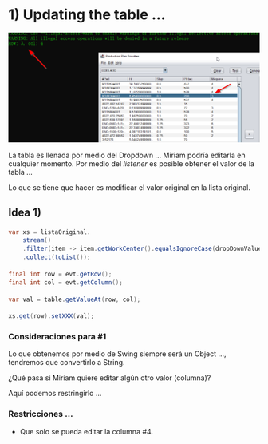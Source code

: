 # 1) Updating the table ...

![](imgs/table_edit.png)

La tabla es llenada por medio del Dropdown ... Miriam podría editarla en cualquier momento.
Por medio del *listener* es posible obtener el valor de la tabla ...

Lo que se tiene que hacer es modificar el valor original en la lista original.

## Idea 1)

```java
var xs = listaOriginal.
    stream()
    .filter(item -> item.getWorkCenter().equalsIgnoreCase(dropDownValue))
    .collect(toList());

final int row = evt.getRow();
final int col = evt.getColumn();

var val = table.getValueAt(row, col);

xs.get(row).setXXX(val);
```

### Consideraciones para #1

Lo que obtenemos por medio de Swing siempre será un Object ..., tendremos que convertirlo a String.

¿Qué pasa si Miriam quiere editar algún otro valor (columna)?

Aquí podemos restringirlo ... 

### Restricciones ...

- Que solo se pueda editar la columna #4.